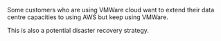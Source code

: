 Some customers who are using VMWare cloud want to extend their data centre capacities to using AWS but keep using VMWare.

This is also a potential disaster recovery strategy.